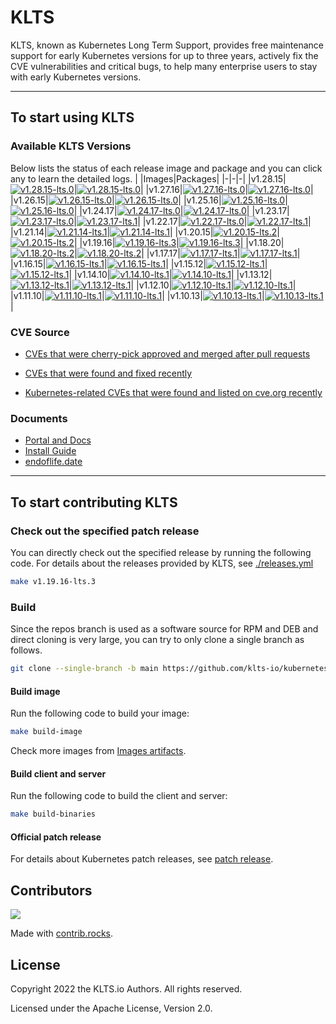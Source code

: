 

# KLTS
KLTS, known as Kubernetes Long Term Support, provides free maintenance support for early Kubernetes versions for up to three years, actively fix the CVE vulnerabilities and critical bugs, to help many enterprise users to stay with early Kubernetes versions.

----

## To start using KLTS

### Available KLTS Versions
Below lists the status of each release image and package and you can click any to learn the detailed logs.
| |Images|Packages|
|-|-|-|
|v1.28.15|[![v1.28.15-lts.0](https://github.com/klts-io/kubernetes-lts/actions/workflows/releases-images.yml/badge.svg?branch=v1.28.15-lts.0)](https://klts.io/docs/kubernetes/releases/v1.24/v1.28.15-lts.0/)|[![v1.28.15-lts.0](https://github.com/klts-io/kubernetes-lts/actions/workflows/releases-package.yml/badge.svg?branch=v1.28.15-lts.0)](https://klts.io/docs/kubernetes/releases/v1.24/v1.28.15-lts.0/)|
|v1.27.16|[![v1.27.16-lts.0](https://github.com/klts-io/kubernetes-lts/actions/workflows/releases-images.yml/badge.svg?branch=v1.27.16-lts.0)](https://klts.io/docs/kubernetes/releases/v1.24/v1.27.16-lts.0/)|[![v1.27.16-lts.0](https://github.com/klts-io/kubernetes-lts/actions/workflows/releases-package.yml/badge.svg?branch=v1.27.16-lts.0)](https://klts.io/docs/kubernetes/releases/v1.24/v1.27.16-lts.0/)|
|v1.26.15|[![v1.26.15-lts.0](https://github.com/klts-io/kubernetes-lts/actions/workflows/releases-images.yml/badge.svg?branch=v1.26.15-lts.0)](https://klts.io/docs/kubernetes/releases/v1.24/v1.26.15-lts.0/)|[![v1.26.15-lts.0](https://github.com/klts-io/kubernetes-lts/actions/workflows/releases-package.yml/badge.svg?branch=v1.26.15-lts.0)](https://klts.io/docs/kubernetes/releases/v1.24/v1.26.15-lts.0/)|
|v1.25.16|[![v1.25.16-lts.0](https://github.com/klts-io/kubernetes-lts/actions/workflows/releases-images.yml/badge.svg?branch=v1.25.16-lts.0)](https://klts.io/docs/kubernetes/releases/v1.24/v1.25.16-lts.0/)|[![v1.25.16-lts.0](https://github.com/klts-io/kubernetes-lts/actions/workflows/releases-package.yml/badge.svg?branch=v1.25.16-lts.0)](https://klts.io/docs/kubernetes/releases/v1.24/v1.25.16-lts.0/)|
|v1.24.17|[![v1.24.17-lts.0](https://github.com/klts-io/kubernetes-lts/actions/workflows/releases-images.yml/badge.svg?branch=v1.24.17-lts.0)](https://klts.io/docs/kubernetes/releases/v1.24/v1.24.17-lts.0/)|[![v1.24.17-lts.0](https://github.com/klts-io/kubernetes-lts/actions/workflows/releases-package.yml/badge.svg?branch=v1.24.17-lts.0)](https://klts.io/docs/kubernetes/releases/v1.24/v1.24.17-lts.0/)|
|v1.23.17|[![v1.23.17-lts.0](https://github.com/klts-io/kubernetes-lts/actions/workflows/releases-images.yml/badge.svg?branch=v1.23.17-lts.0)](https://klts.io/docs/kubernetes/releases/v1.23/v1.23.17-lts.1/)|[![v1.23.17-lts.1](https://github.com/klts-io/kubernetes-lts/actions/workflows/releases-package.yml/badge.svg?branch=v1.23.17-lts.0)](https://klts.io/docs/kubernetes/releases/v1.23/v1.23.17-lts.1/)|
|v1.22.17|[![v1.22.17-lts.0](https://github.com/klts-io/kubernetes-lts/actions/workflows/releases-images.yml/badge.svg?branch=v1.22.17-lts.0)](https://klts.io/docs/kubernetes/releases/v1.22/v1.22.17-lts.1/)|[![v1.22.17-lts.1](https://github.com/klts-io/kubernetes-lts/actions/workflows/releases-package.yml/badge.svg?branch=v1.22.17-lts.0)](https://klts.io/docs/kubernetes/releases/v1.22/v1.22.17-lts.1/)|
|v1.21.14|[![v1.21.14-lts.1](https://github.com/klts-io/kubernetes-lts/actions/workflows/releases-images.yml/badge.svg?branch=v1.21.14-lts.1)](https://klts.io/docs/kubernetes/releases/v1.21/v1.21.14-lts.1/)|[![v1.21.14-lts.1](https://github.com/klts-io/kubernetes-lts/actions/workflows/releases-package.yml/badge.svg?branch=v1.21.14-lts.1)](https://klts.io/docs/kubernetes/releases/v1.21/v1.21.14-lts.1/)|
|v1.20.15|[![v1.20.15-lts.2](https://github.com/klts-io/kubernetes-lts/actions/workflows/releases-images.yml/badge.svg?branch=v1.20.15-lts.2)](https://klts.io/docs/kubernetes/releases/v1.20/v1.20.15-lts.2/)|[![v1.20.15-lts.2](https://github.com/klts-io/kubernetes-lts/actions/workflows/releases-package.yml/badge.svg?branch=v1.20.15-lts.2)](https://klts.io/docs/kubernetes/releases/v1.20/v1.20.15-lts.2/)|
|v1.19.16|[![v1.19.16-lts.3](https://github.com/klts-io/kubernetes-lts/actions/workflows/releases-images.yml/badge.svg?branch=v1.19.16-lts.3)](https://klts.io/docs/kubernetes/releases/v1.19/v1.19.16-lts.3/)|[![v1.19.16-lts.3](https://github.com/klts-io/kubernetes-lts/actions/workflows/releases-package.yml/badge.svg?branch=v1.19.16-lts.3)](https://klts.io/docs/kubernetes/releases/v1.19/v1.19.16-lts.3/)|
|v1.18.20|[![v1.18.20-lts.2](https://github.com/klts-io/kubernetes-lts/actions/workflows/releases-images.yml/badge.svg?branch=v1.18.20-lts.2)](https://klts.io/docs/kubernetes/releases/v1.18/v1.18.20-lts.2/)|[![v1.18.20-lts.2](https://github.com/klts-io/kubernetes-lts/actions/workflows/releases-package.yml/badge.svg?branch=v1.18.20-lts.2)](https://klts.io/docs/kubernetes/releases/v1.18/v1.18.20-lts.2/)|
|v1.17.17|[![v1.17.17-lts.1](https://github.com/klts-io/kubernetes-lts/actions/workflows/releases-images.yml/badge.svg?branch=v1.17.17-lts.1)](https://klts.io/docs/kubernetes/releases/v1.17/v1.17.17-lts.1/)|[![v1.17.17-lts.1](https://github.com/klts-io/kubernetes-lts/actions/workflows/releases-package.yml/badge.svg?branch=v1.17.17-lts.1)](https://klts.io/docs/kubernetes/releases/v1.17/v1.17.17-lts.1/)|
|v1.16.15|[![v1.16.15-lts.1](https://github.com/klts-io/kubernetes-lts/actions/workflows/releases-images.yml/badge.svg?branch=v1.16.15-lts.1)](https://klts.io/docs/kubernetes/releases/v1.16/v1.16.15-lts.1/)|[![v1.16.15-lts.1](https://github.com/klts-io/kubernetes-lts/actions/workflows/releases-package.yml/badge.svg?branch=v1.16.15-lts.1)](https://klts.io/docs/kubernetes/releases/v1.16/v1.16.15-lts.1/)|
|v1.15.12|[![v1.15.12-lts.1](https://github.com/klts-io/kubernetes-lts/actions/workflows/releases-images.yml/badge.svg?branch=v1.15.12-lts.1)](https://klts.io/docs/kubernetes/releases/v1.15/v1.15.12-lts.1/)|[![v1.15.12-lts.1](https://github.com/klts-io/kubernetes-lts/actions/workflows/releases-package.yml/badge.svg?branch=v1.15.12-lts.1)](https://klts.io/docs/kubernetes/releases/v1.15/v1.15.12-lts.1/)|
|v1.14.10|[![v1.14.10-lts.1](https://github.com/klts-io/kubernetes-lts/actions/workflows/releases-images.yml/badge.svg?branch=v1.14.10-lts.1)](https://klts.io/docs/kubernetes/releases/v1.14/v1.14.10-lts.1/)|[![v1.14.10-lts.1](https://github.com/klts-io/kubernetes-lts/actions/workflows/releases-package.yml/badge.svg?branch=v1.14.10-lts.1)](https://klts.io/docs/kubernetes/releases/v1.14/v1.14.10-lts.1/)|
|v1.13.12|[![v1.13.12-lts.1](https://github.com/klts-io/kubernetes-lts/actions/workflows/releases-images.yml/badge.svg?branch=v1.13.12-lts.1)](https://klts.io/docs/kubernetes/releases/v1.13/v1.13.12-lts.1/)|[![v1.13.12-lts.1](https://github.com/klts-io/kubernetes-lts/actions/workflows/releases-package.yml/badge.svg?branch=v1.13.12-lts.1)](https://klts.io/docs/kubernetes/releases/v1.13/v1.13.12-lts.1/)|
|v1.12.10|[![v1.12.10-lts.1](https://github.com/klts-io/kubernetes-lts/actions/workflows/releases-images.yml/badge.svg?branch=v1.12.10-lts.1)](https://klts.io/docs/kubernetes/releases/v1.12/v1.12.10-lts.1/)|[![v1.12.10-lts.1](https://github.com/klts-io/kubernetes-lts/actions/workflows/releases-package.yml/badge.svg?branch=v1.12.10-lts.1)](https://klts.io/docs/kubernetes/releases/v1.12/v1.12.10-lts.1/)|
|v1.11.10|[![v1.11.10-lts.1](https://github.com/klts-io/kubernetes-lts/actions/workflows/releases-images.yml/badge.svg?branch=v1.11.10-lts.1)](https://klts.io/docs/kubernetes/releases/v1.11/v1.11.10-lts.1/)|[![v1.11.10-lts.1](https://github.com/klts-io/kubernetes-lts/actions/workflows/releases-package.yml/badge.svg?branch=v1.11.10-lts.1)](https://klts.io/docs/kubernetes/releases/v1.11/v1.11.10-lts.1/)|
|v1.10.13|[![v1.10.13-lts.1](https://github.com/klts-io/kubernetes-lts/actions/workflows/releases-images.yml/badge.svg?branch=v1.10.13-lts.1)](https://klts.io/docs/kubernetes/releases/v1.10/v1.10.13-lts.1/)|[![v1.10.13-lts.1](https://github.com/klts-io/kubernetes-lts/actions/workflows/releases-package.yml/badge.svg?branch=v1.10.13-lts.1)](https://klts.io/docs/kubernetes/releases/v1.10/v1.10.13-lts.1/)|

### CVE Source

- [CVEs that were cherry-pick approved and merged after pull requests](https://github.com/kubernetes/kubernetes/pulls?q=is%3Apr+is%3Amerged+label%3Acherry-pick-approved+CVE)

- [CVEs that were found and fixed recently](https://www.cvedetails.com/vulnerability-list/vendor_id-15867/product_id-34016/Kubernetes-Kubernetes.html)

- [Kubernetes-related CVEs that were found and listed on cve.org recently](https://cve.mitre.org/cgi-bin/cvekey.cgi?keyword=Kubernetes)



### Documents

- [Portal and Docs](https://klts.io/docs/)
- [Install Guide](https://klts.io/docs/install/)
- [endoflife.date](https://endoflife.date/kubernetes)

-----------------------

## To start contributing KLTS

### Check out the specified patch release

You can directly check out the specified release by running the following code. For details about the releases provided by KLTS, see [./releases.yml](https://github.com/klts-io/kubernetes-lts/blob/master/releases.yml)

``` bash
make v1.19.16-lts.3
```

### Build

Since the repos branch is used as a software source for RPM and DEB and direct cloning is very large, you can try to only clone a single branch as follows.

``` bash
git clone --single-branch -b main https://github.com/klts-io/kubernetes-lts
```

#### Build image
Run the following code to build your image:

``` bash
make build-image
```

Check more images from [Images artifacts](https://github.com/orgs/klts-io/packages?repo_name=kubernetes-lts).

#### Build client and server
Run the following code to build the client and server:

``` bash
make build-binaries
```
#### Official patch release
For details about Kubernetes patch releases, see [patch release](https://kubernetes.io/releases/patch-releases/).

## Contributors

<a href="https://github.com/klts-io/kubernetes-lts/graphs/contributors">
  <img src="https://contrib.rocks/image?repo=klts-io/kubernetes-lts" />
</a>

Made with [contrib.rocks](https://contrib.rocks).

## License
Copyright 2022 the KLTS.io Authors. All rights reserved.

Licensed under the Apache License, Version 2.0.

